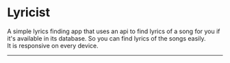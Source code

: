 # Lyricist

A simple lyrics finding app that uses an api to find lyrics of a song for you if it's available in its database. So you can find lyrics of the songs easily. 
<br>
It is responsive on every device.
<hr>

